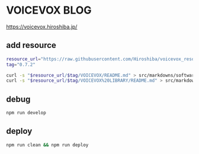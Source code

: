 # VOICEVOX BLOG

https://voicevox.hiroshiba.jp/

## add resource

```bash
resource_url="https://raw.githubusercontent.com/Hiroshiba/voicevox_resource"
tag="0.7.2"

curl -s "$resource_url/$tag/VOICEVOX/README.md" > src/markdowns/softwareReadme.md
curl -s "$resource_url/$tag/VOICEVOX%20LIBRARY/README.md" > src/markdowns/libraryReadme.md
```

## debug

```bash
npm run develop
```

## deploy

```bash
npm run clean && npm run deploy
```
